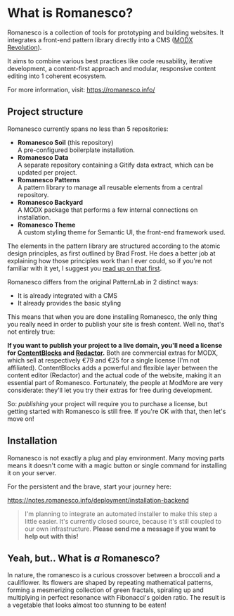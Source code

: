 # What is Romanesco?

Romanesco is a collection of tools for prototyping and building websites. It integrates a front-end pattern library directly into a CMS ([MODX Revolution][1]).

It aims to combine various best practices like code reusability, iterative development, a content-first approach and modular, responsive content editing into 1 coherent ecosystem.

For more information, visit: https://romanesco.info/

## Project structure

Romanesco currently spans no less than 5 repositories:

- **Romanesco Soil** (this repository)  
A pre-configured boilerplate installation.
- **Romanesco Data**  
A separate repository containing a Gitify data extract, which can be updated per project.
- **Romanesco Patterns**  
A pattern library to manage all reusable elements from a central repository.
- **Romanesco Backyard**  
A MODX package that performs a few internal connections on installation.
- **Romanesco Theme**  
A custom styling theme for Semantic UI, the front-end framework used.

The elements in the pattern library are structured according to the atomic design principles, as first outlined by Brad Frost. He does a better job at explaining how those principles work than I ever could, so if you're not familiar with it yet, I suggest you [read up on that first][7].

Romanesco differs from the original PatternLab in 2 distinct ways:

- It is already integrated with a CMS
- It already provides the basic styling

This means that when you are done installing Romanesco, the only thing you really need in order to publish your site is fresh content. Well no, that's not entirely true:

**If you want to publish your project to a live domain, you'll need a license for [ContentBlocks][3] and [Redactor][4].**
Both are commercial extras for MODX, which sell at respectively &euro;79 and &euro;25 for a single license (I'm not affiliated). ContentBlocks adds a powerful and flexible layer between the content editor (Redactor) and the actual code of the website, making it an essential part of Romanesco. Fortunately, the people at ModMore are very considerate: they'll let you try their extras for free during development.

So: *publishing* your project will require you to purchase a license, but getting started with Romanesco is still free. If you're OK with that, then let's move on!

## Installation

Romanesco is not exactly a plug and play environment. Many moving parts means it doesn't come with a magic button or single command for installing it on your server. 

For the persistent and the brave, start your journey here:

https://notes.romanesco.info/deployment/installation-backend

>I'm planning to integrate an automated installer to make this step a little easier. It's currently closed source, because it's still coupled to our own infrastructure. **Please send me a message if you want to help out with this!**

## Yeah, but.. What is *a* Romanesco?

In nature, the romanesco is a curious crossover between a broccoli and a cauliflower. Its flowers are shaped by repeating mathematical patterns, forming a mesmerizing collection of green fractals, spiraling up and multiplying in perfect resonance with Fibonacci's golden ratio. The result is a vegetable that looks almost too stunning to be eaten!

[1]: https://modx.com/get-modx/
[2]: https://semantic-ui.com/
[3]: https://www.modmore.com/contentblocks/
[4]: https://www.modmore.com/redactor/
[5]: https://notes.romanesco.info/deployment/installation-backend
[7]: https://patternlab.io
